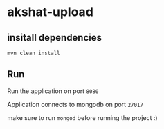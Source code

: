 # akshat-upload

## insitall dependencies 
```mvn clean install```

## Run 
Run the application on port ```8080```

Application connects to mongodb on port ```27017```

make sure to run ```mongod``` before running the project :)

